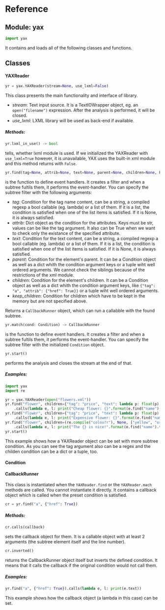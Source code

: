 # Reference

## Module: yax
```python
import yax
```
It contains and loads all of the following classes and functions.
## Classes
#### YAXReader
```python
yr = yax.YAXReader(stream=None, use_lxml=False)
```
This class presents the main functionality and interface of library.
* *stream*: Text input source. It is a TextIOWrapper object, eg. an `open("filename")` expression.
    After the analysis is performed, it will be closed.
* *use_lxml*: LXML library will be used as back-end if available.

##### Methods:
```python
yr.lxml_in_use() -> bool
```
tells, whether lxml module is used. If we initialized the YAXReader with `use_lxml=True` however,
it is unavailable, YAX uses the built-in xml module and this method returns with `False`.

```python
yr.find(tag=None, attrib=None, text=None, parent=None, children=None, keep_children=None) -> CallbackRunner
```
is the function to define event handlers. It creates a filter and when a subtree fultils them,
it performs the event-handler.
You can specify the subtree filter with the following arguments:
* *tag*: Condition for the tag name content, can be a string, a compiled regexp a bool callable
    (eg. lambda) or a list of them. If it is a list, the condition is satisfied when one of the
    list items is satisfied. If it is None, it is always satisfied.
* *attrib*: Dict object as the condition for the attributes.
    Keys must be str, values can be like the tag argument. It also can be True when we want to check
    only the existance of the specified attribute.
* *text*: Condition for the text content, can be a string, a compiled regexp a bool callable
    (eg. lambda) or a list of them. If it is a list, the condition is satisfied when one of the
    list items is satisfied. If it is None, it is always satisfied.
* *parent*: Condition for the element's parent. It can be a Condition object as well as a dict whith
    the condition argument keys or a tuple wiht well ordered arguments.
    We cannot check the siblings because of the restrictions of the xml module.
* *children*: Condition for the element's children. It can be a Condition object as well as a dict whith
    the condition argument keys, like `{"tag": "a", "attrib": {"href": True}}` or a tuple wiht well ordered arguments.
* *keep_children*: Condition for children which have to be kept in the memory but are not specified above.

Returns a `CallbackRunner` object, which can run a callabble with the found subtree.

```python
yr.match(cond: Condition) -> CallbackRunner
```
is the function to define event handlers. It creates a filter and when a subtree fultils them,
it performs the event-handler.
You can specify the subtree filter with the initialized `Condition` object.

```python
yr.start()
```
performs the analysis and closes the stream at the end of that.

##### Examples:
```python
import yax
import re

yr = yax.YAXReader(open("flowers.xml"))
yr.find("flower", children={"tag": "price", "text": lambda p: float(p) < 10})
    .calls(lambda e, l: print("Cheap flower: {}".format(e.find("name").text)))
yr.find("flower", children={"tag": "price", "text": lambda p: float(p) > 10})
    .calls(lambda e, l: print("Expensive flower: {}".format(e.find("name").text)))
yr.find("flower", children=(re.compile("colou?r"), None, ["yellow", "orange", "red", "purple"]))
    .calls(lambda e, l: print("The {} is nice!".format(e.find("name").text)))
yr.start()
```
This example shows how a YAXReader object can be set with more subtree condition.
As you can see the tag argument also can be a regex and the childen condition can be a dict or a tuple, too.

#### Condition

#### CallbackRunner
This class is instantiated when the `YAXReader.find` or the `YAXReader.mach` methods are called.
You cannot instantiate it directly. It contains a callback object which is called when the
preset condition is satisfied.
```python
cr = yr.find("a", {"href": True})
```
##### Methods:
```python
cr.calls(callback)
```
sets the callback object for them.
It is a callable object with at least 2 arguments (the subtree element itself and the line number).

```python
cr.inverted()
```
returns the CallbackRunner object itself but inverts the defined condition. It means that it calls the callback if the original condition would not call them.
##### Examples:
```python
yr.find("a", {"href": True}).calls(lambda e, l: print(e.text))
```
This example shows how the callback object (a lambda in this case) can be set.

